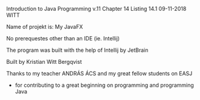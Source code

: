 Introduction to Java Programming v.11 
Chapter 14
Listing 14.1
09-11-2018
WITT

Name of projekt is: My JavaFX

No prerequestes other than an IDE (ie. Intellij)

The program was built with the help of Intellij by JetBrain

Built by Kristian Witt Bergqvist

Thanks to my teacher ANDRÁS ÁCS and my great fellow students on EASJ
- for contributing to a great beginning on programming and programming Java
